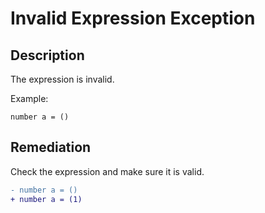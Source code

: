 # Invalid Expression Exception

## Description

The expression is invalid.

Example:

```step
number a = ()
```

## Remediation

Check the expression and make sure it is valid.

```diff
- number a = ()
+ number a = (1)
```
